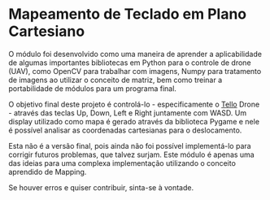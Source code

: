 # Mapeamento de Teclado em Plano Cartesiano
  O módulo foi desenvolvido como uma maneira de aprender a aplicabilidade de algumas importantes bibliotecas em Python para o controle de drone (UAV), como OpenCV para trabalhar com imagens, Numpy para tratamento de imagens ao utilizar o conceito de matriz, bem como treinar a portabilidade de módulos para um programa final.
  
 O objetivo final deste projeto é controlá-lo - especificamente o [Tello](https://www.ryzerobotics.com/tello) Drone - através das teclas Up, Down, Left e Right juntamente com WASD. Um display utilizado como mapa é gerado através da biblioteca Pygame e nele é possível analisar as coordenadas cartesianas para o deslocamento.
 
  Esta não é a versão final, pois ainda não foi possível implementá-lo para corrigir futuros problemas, que talvez surjam. Este módulo é apenas uma das ideias para uma complexa implementação utilizando o conceito aprendido de Mapping.
 
  Se houver erros e quiser contribuir, sinta-se à vontade.
